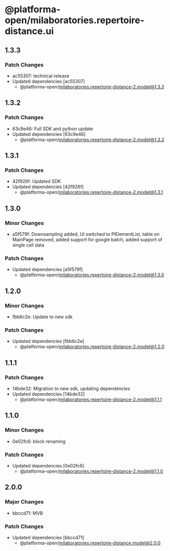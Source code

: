 # @platforma-open/milaboratories.repertoire-distance.ui

## 1.3.3

### Patch Changes

- ac55307: technical release
- Updated dependencies [ac55307]
  - @platforma-open/milaboratories.repertoire-distance-2.model@1.3.3

## 1.3.2

### Patch Changes

- 63c9e46: Full SDK and python update
- Updated dependencies [63c9e46]
  - @platforma-open/milaboratories.repertoire-distance-2.model@1.3.2

## 1.3.1

### Patch Changes

- 42f926f: Updated SDK
- Updated dependencies [42f926f]
  - @platforma-open/milaboratories.repertoire-distance-2.model@1.3.1

## 1.3.0

### Minor Changes

- a5f579f: Downsampling added, UI switched to PlElementList, table on MainPage removed, added support for google batch, added support of single cell data

### Patch Changes

- Updated dependencies [a5f579f]
  - @platforma-open/milaboratories.repertoire-distance-2.model@1.3.0

## 1.2.0

### Minor Changes

- fbb6c2e: Update to new sdk

### Patch Changes

- Updated dependencies [fbb6c2e]
  - @platforma-open/milaboratories.repertoire-distance-2.model@1.2.0

## 1.1.1

### Patch Changes

- 14bde32: Migration to new sdk, updating dependencies
- Updated dependencies [14bde32]
  - @platforma-open/milaboratories.repertoire-distance-2.model@1.1.1

## 1.1.0

### Minor Changes

- 0e02fc6: block renaming

### Patch Changes

- Updated dependencies [0e02fc6]
  - @platforma-open/milaboratories.repertoire-distance-2.model@1.1.0

## 2.0.0

### Major Changes

- bbccd71: MVB

### Patch Changes

- Updated dependencies [bbccd71]
  - @platforma-open/milaboratories.repertoire-distance.model@2.0.0
